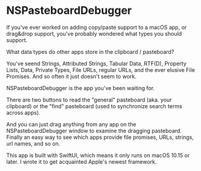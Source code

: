 # NSPasteboardDebugger

If you've ever worked on adding copy/paste support to a macOS app, or drag&drop support, you've probably wondered what types you should support.

What data types do other apps store in the clipboard / pasteboard?

You've seend Strings, Attributed Strings, Tabular Data, RTF(D), Property Lists, Data, Private Types, File URLs, regular URLs, and the ever elusive File Promises. And so often it just doesn't seem to work.

NSPasteboardDebugger is the app you've been waiting for.

There are two buttons to read the "general" pasteboard (aka. your clipboard) or the "find" pasteboard (used to synchronize search terms across apps).

And you can just drag anything from any app on the NSPasteboardDebugger window to examine the dragging pasteboard. Finally an easy way to see which apps provide file promises, URLs, strings, url names, and so on.

This app is built with SwiftUI, which means it only runs on macOS 10.15 or later. I wrote it to get acquainted Apple's newest framework.
